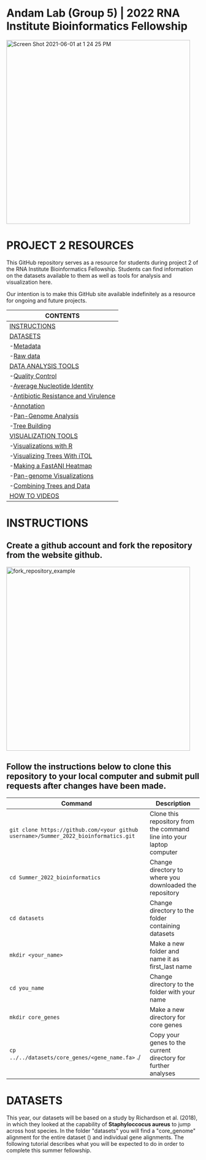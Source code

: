 # Andam Lab (Group 5) | 2022 RNA Institute Bioinformatics Fellowship
<img width="479" alt="Screen Shot 2021-06-01 at 1 24 25 PM" src="https://user-images.githubusercontent.com/43999021/120365648-b5958200-c2dc-11eb-8646-2845387692f8.png">

# PROJECT 2 RESOURCES

This GitHub repository serves as a resource for students during project 2 of the RNA Institute Bioinformatics Fellowship. Students can find information on the datasets available to them as well as tools for analysis and visualization here.

Our intention is to make this GitHub site available indefinitely as a resource for ongoing and future projects.

| **CONTENTS**                                         |
| -----------------------------------------------------|
| [INSTRUCTIONS](#instructions)                |
| [DATASETS](#datasets)                        |
| -[Metadata](#metadata)                      |
| -[Raw data](#metadata)                      |
| [DATA ANALYSIS TOOLS](#data-analysis-tools)                             |
| -[Quality Control](#quality-control)                                      | 
| -[Average Nucleotide Identity](#average-nucleotide-identity)                          |
| -[Antibiotic Resistance and Virulence](#antibiotic-resistance-and-virulence)                  |
| -[Annotation](#annotation)                                           |
| -[Pan-Genome Analysis](#pan-genome-analysis)                                  |
| -[Tree Building](#tree-building)                                        |
| [VISUALIZATION TOOLS](#visualization-tools)                              |
| -[Visualizations with R](#visualizations-with-r)                                |
| -[Visualizing Trees With iTOL](#visualizing-trees-with-itol)|
| -[Making a FastANI Heatmap](#making-a-fastani-heatmap)                             |
| -[Pan-genome Visualizations](#pan-genome-visualizations)                            |
| -[Combining Trees and Data](#combining-trees-and-data)                              |
| [HOW TO VIDEOS](#how-to-videos)                              |


# INSTRUCTIONS

## Create a github account and fork the repository from the website github.
<img width="479" alt="fork_repository_example" src="https://docs.github.com/assets/cb-6294/images/help/repository/fork_button.jpg"> 

## Follow the instructions below to clone this repository to your local computer and submit pull requests after changes have been made.

| Command | Description |
| --- | --- |
| `git clone https://github.com/<your github username>/Summer_2022_bioinformatics.git` | Clone this repository from the command line into your laptop computer |
| `cd Summer_2022_bioinformatics` | Change directory to where you downloaded the repository |
| `cd datasets` | Change directory to the folder containing datasets |
| `mkdir <your_name>` | Make a new folder and name it as first_last name |
| `cd you_name` | Change directory to the folder with your name |
| `mkdir core_genes` | Make a new directory for core genes |
| `cp ../../datasets/core_genes/<gene_name.fa>` ./ | Copy your genes to the current directory for further analyses |



# DATASETS

This year, our datasets will be based on a study by Richardson et al. (2018), in which they looked at the capability of **Staphyloccocus aureus** to jump across host species. In the folder "datasets" you will find a "core_genome" alignment for the entire dataset () and individual gene alignments. The following tutorial describes what you will be expected to do in order to complete this summer fellowship.
